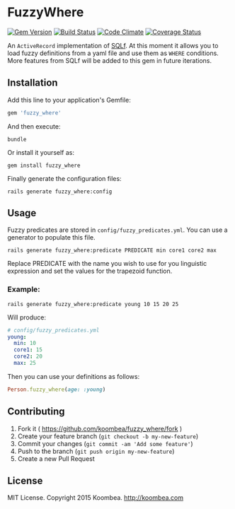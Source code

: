 # FuzzyWhere
[![Gem Version](https://badge.fury.io/rb/fuzzy_where.svg)](http://badge.fury.io/rb/fuzzy_where)
[![Build Status](https://travis-ci.org/koombea/fuzzy_where.svg?branch=master)](https://travis-ci.org/koombea/fuzzy_where)
[![Code Climate](https://codeclimate.com/github/koombea/fuzzy_where/badges/gpa.svg)](https://codeclimate.com/github/koombea/fuzzy_where)
[![Coverage Status](https://coveralls.io/repos/koombea/fuzzy_where/badge.svg?branch=master&service=github)](https://coveralls.io/github/koombea/fuzzy_where)

An `ActiveRecord` implementation of [SQLf](http://en.wikipedia.org/wiki/SQLf).
At this moment it allows you to load fuzzy definitions from a yaml file and use
them as `WHERE` conditions. More features from SQLf will be added to this gem in future iterations.

## Installation

Add this line to your application's Gemfile:

```ruby
gem 'fuzzy_where'
```

And then execute:

```console
bundle
```

Or install it yourself as:

```console
gem install fuzzy_where
```

Finally generate the configuration files:

```console
rails generate fuzzy_where:config
```

## Usage

Fuzzy predicates are stored in `config/fuzzy_predicates.yml`. You can use a generator to populate this file.

```console
rails generate fuzzy_where:predicate PREDICATE min core1 core2 max
```

Replace PREDICATE with the name you wish to use for you linguistic expression and set the values for the trapezoid function.

### Example:

```console
rails generate fuzzy_where:predicate young 10 15 20 25
```

Will produce:

```yaml
# config/fuzzy_predicates.yml
young:
  min: 10
  core1: 15
  core2: 20
  max: 25
```

Then you can use your definitions as follows:

```ruby
Person.fuzzy_where(age: :young)
```

## Contributing

1. Fork it ( https://github.com/koombea/fuzzy_where/fork )
2. Create your feature branch (`git checkout -b my-new-feature`)
3. Commit your changes (`git commit -am 'Add some feature'`)
4. Push to the branch (`git push origin my-new-feature`)
5. Create a new Pull Request

## License

MIT License. Copyright 2015 Koombea. http://koombea.com
